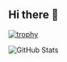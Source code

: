 ## Hi there 👋

<!--
**Nadir2225/Nadir2225** is a ✨ _special_ ✨ repository because its `README.md` (this file) appears on your GitHub profile.

Here are some ideas to get you started:

- 🔭 I’m currently working on ...
- 🌱 I’m currently learning ...
- 👯 I’m looking to collaborate on ...
- 🤔 I’m looking for help with ...
- 💬 Ask me about ...
- 📫 How to reach me: ...
- 😄 Pronouns: ...
- ⚡ Fun fact: ...
-->

[![trophy](https://github-profile-trophy.vercel.app/?username=Nadir2225)](https://github.com/Nadir2225/github-profile-trophy)

![GitHub Stats](https://github-readme-stats.vercel.app/api?username=Nadir2225&show_icons=true&theme=radical)


